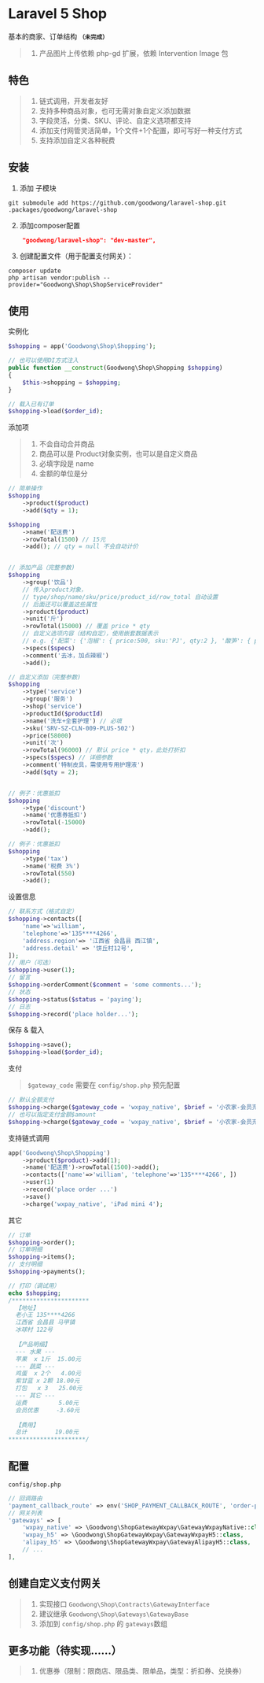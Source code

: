 # Laravel 5 Shop

基本的商家、订单结构 **`（未完成）`**

> 1. 产品图片上传依赖 php-gd 扩展，依赖 Intervention Image 包

## 特色
> 1. 链式调用，开发者友好
> 2. 支持多种商品对象，也可无需对象自定义添加数据
> 3. 字段灵活，分类、SKU、评论、自定义选项都支持
> 4. 添加支付网管灵活简单，1个文件+1个配置，即可写好一种支付方式
> 5. 支持添加自定义各种税费


## 安装
1. 添加 子模块
```shell
git submodule add https://github.com/goodwong/laravel-shop.git .packages/goodwong/laravel-shop
```

2. 添加composer配置
```json
    "goodwong/laravel-shop": "dev-master",
```

3. 创建配置文件（用于配置支付网关）：
```shell
composer update
php artisan vendor:publish --provider="Goodwong\Shop\ShopServiceProvider"
```


## 使用
实例化
```php
$shopping = app('Goodwong\Shop\Shopping');

// 也可以使用DI方式注入
public function __construct(Goodwong\Shop\Shopping $shopping)
{
	$this->shopping = $shopping;
}

// 载入已有订单
$shopping->load($order_id);
```

添加项
> 1. 不会自动合并商品
> 2. 商品可以是 Product对象实例，也可以是自定义商品
> 3. 必填字段是 name
> 4. 金额的单位是分

```php
// 简单操作
$shopping
    ->product($product)
    ->add($qty = 1);

$shopping
    ->name('配送费')
    ->rowTotal(1500) // 15元
    ->add(); // qty = null 不会自动计价


// 添加产品（完整参数)
$shopping
    ->group('饮品')
    // 传入product对象，
    // type/shop/name/sku/price/product_id/row_total 自动设置
    // 后面还可以覆盖这些属性
    ->product($product)
    ->unit('斤')
    ->rowTotal(15000) // 覆盖 price * qty
    // 自定义选项内容（结构自定），使用嵌套数据表示
    // e.g. {'配菜': {'泡椒': { price:500, sku:'PJ', qty:2 }, '酸笋': { price:500, sku:'SS', qty:2 }} }
    ->specs($specs)
    ->comment('去冰，加点辣椒')
    ->add();

// 自定义添加（完整参数)
$shopping
    ->type('service')
    ->group('服务')
    ->shop('service')
    ->productId($productId)
    ->name('洗车+全套护理') // 必填
    ->sku('SRV-SZ-CLN-009-PLUS-502')
    ->price(58000)
    ->unit('次')
    ->rowTotal(96000) // 默认 price * qty，此处打折扣
    ->specs($specs) // 详细参数
    ->comment('特制皮具，需使用专用护理液')
    ->add($qty = 2);


// 例子：优惠抵扣
$shopping
    ->type('discount')
    ->name('优惠券抵扣')
    ->rowTotal(-15000)
    ->add();

// 例子：优惠抵扣
$shopping
    ->type('tax')
    ->name('税费 3%')
    ->rowTotal(550)
    ->add();

```

设置信息
```php
// 联系方式（格式自定）
$shopping->contacts([
    'name'=>'william',
    'telephone'=>'135****4266',
    'address.region'=> '江西省 会昌县 西江镇',
    'address.detail' => '饼丘村12号',
]);
// 用户（可选）
$shopping->user(1);
// 留言
$shopping->orderComment($comment = 'some comments...');
// 状态
$shopping->status($status = 'paying');
// 日志
$shopping->record('place holder...');
```

保存 & 载入
```php
$shopping->save();
$shopping->load($order_id);
```

支付
> `$gateway_code` 需要在 `config/shop.php` 预先配置
```php
// 默认全额支付
$shopping->charge($gateway_code = 'wxpay_native', $brief = '小农家-会员充值');
// 也可以指定支付金额$amount
$shopping->charge($gateway_code = 'wxpay_native', $brief = '小农家-会员充值', $amount = null);
```

支持链式调用
```php
app('Goodwong\Shop\Shopping')
    ->product($product)->add(1);
    ->name('配送费')->rowTotal(1500)->add();
    ->contacts(['name'=>'william', 'telephone'=>'135****4266', ])
    ->user(1)
    ->record('place order ...')
    ->save()
    ->charge('wxpay_native', 'iPad mini 4');
```

其它
```php
// 订单
$shopping->order();
// 订单明细
$shopping->items();
// 支付明细
$shopping->payments();

// 打印（调试用）
echo $shopping;
/**********************
  【地址】
  老小王 135****4266
  江西省 会昌县 马甲镇
  冰球村 122号
  
  【产品明细】
  --- 水果 ---
  苹果  x 1斤  15.00元
  --- 蔬菜 ---
  鸡蛋  x 2个   4.00元
  紫甘蓝 x 2颗 18.00元
  打包   x 3   25.00元
  --- 其它 ---
  运费         5.00元
  会员优惠     -3.60元
  
  【费用】
  总计        19.00元
**********************/
```


## 配置

`config/shop.php`

```php
// 回调路由
'payment_callback_route' => env('SHOP_PAYMENT_CALLBACK_ROUTE', 'order-payments.callback'),
// 网关列表
'gateways' => [
    'wxpay_native' => \Goodwong\ShopGatewayWxpay\GatewayWxpayNative::class,
    'wxpay_h5' => \Goodwong\ShopGatewayWxpay\GatewayWxpayH5::class,
    'alipay_h5' => \Goodwong\ShopGatewayWxpay\GatewayAlipayH5::class,
    // ...
],
```


## 创建自定义支付网关

> 1. 实现接口 `Goodwong\Shop\Contracts\GatewayInterface`
> 2. 建议继承 `Goodwong\Shop\Gateways\GatewayBase`
> 3. 添加到 `config/shop.php` 的 `gateways`数组




## 更多功能（待实现……）
> 1. 优惠券（限制：限商店、限品类、限单品，类型：折扣券、兑换券）
